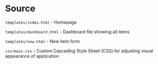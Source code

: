 # Source

`templates/index.html` - Homepage 

`templates/dashboard.html` - Dashboard file showing all items 

`templates/new.html` - New item form 

`css/main.css` - Custom Cascading Style Sheet (CSS) for adjusting visual appearance of application
